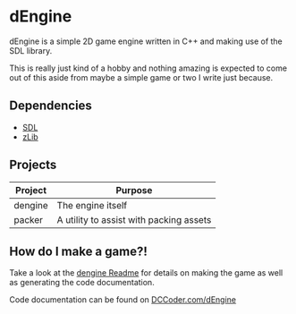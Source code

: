 # dEngine

dEngine is a simple 2D game engine written in C++ and making use of the SDL library.

This is really just kind of a hobby and nothing amazing is expected to come out of this aside from maybe a simple game or two I write just because.

## Dependencies

* [SDL](https://www.libsdl.org/)
* [zLib](https://www.zlib.net/)

## Projects

|Project|Purpose|
|---|---|
|dengine|The engine itself|
|packer|A utility to assist with packing assets|

## How do I make a game?!

Take a look at the [dengine Readme](./dengine/ReadMe.md) for details on making the game as well as generating the code documentation.

Code documentation can be found on [DCCoder.com/dEngine](https://www.dccoder.com/dengine/)
